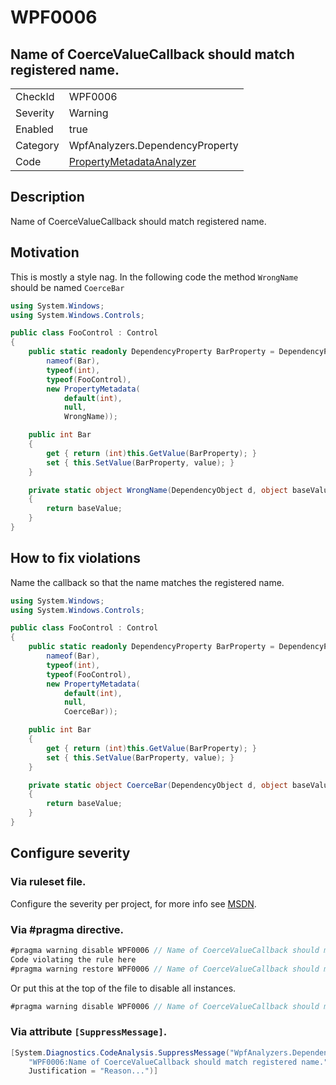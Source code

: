 # WPF0006
## Name of CoerceValueCallback should match registered name.

<!-- start generated table -->
<table>
  <tr>
    <td>CheckId</td>
    <td>WPF0006</td>
  </tr>
  <tr>
    <td>Severity</td>
    <td>Warning</td>
  </tr>
  <tr>
    <td>Enabled</td>
    <td>true</td>
  </tr>
  <tr>
    <td>Category</td>
    <td>WpfAnalyzers.DependencyProperty</td>
  </tr>
  <tr>
    <td>Code</td>
    <td><a href="https://github.com/DotNetAnalyzers/WpfAnalyzers/blob/master/WpfAnalyzers/NodeAnalyzers/PropertyMetadataAnalyzer.cs">PropertyMetadataAnalyzer</a></td>
  </tr>
</table>
<!-- end generated table -->

## Description

Name of CoerceValueCallback should match registered name.

## Motivation

This is mostly a style nag. In the following code the method `WrongName` should be named `CoerceBar`

```C#
using System.Windows;
using System.Windows.Controls;

public class FooControl : Control
{
    public static readonly DependencyProperty BarProperty = DependencyProperty.Register(
        nameof(Bar),
        typeof(int),
        typeof(FooControl),
        new PropertyMetadata(
            default(int), 
            null, 
            WrongName));

    public int Bar
    {
        get { return (int)this.GetValue(BarProperty); }
        set { this.SetValue(BarProperty, value); }
    }

    private static object WrongName(DependencyObject d, object baseValue)
    {
        return baseValue;
    }
}
```

## How to fix violations

Name the callback so that the name matches the registered name.

```C#
using System.Windows;
using System.Windows.Controls;

public class FooControl : Control
{
    public static readonly DependencyProperty BarProperty = DependencyProperty.Register(
        nameof(Bar),
        typeof(int),
        typeof(FooControl),
        new PropertyMetadata(
            default(int), 
            null, 
            CoerceBar));

    public int Bar
    {
        get { return (int)this.GetValue(BarProperty); }
        set { this.SetValue(BarProperty, value); }
    }

    private static object CoerceBar(DependencyObject d, object baseValue)
    {
        return baseValue;
    }
}
```

<!-- start generated config severity -->
## Configure severity

### Via ruleset file.

Configure the severity per project, for more info see [MSDN](https://msdn.microsoft.com/en-us/library/dd264949.aspx).

### Via #pragma directive.
```C#
#pragma warning disable WPF0006 // Name of CoerceValueCallback should match registered name.
Code violating the rule here
#pragma warning restore WPF0006 // Name of CoerceValueCallback should match registered name.
```

Or put this at the top of the file to disable all instances.
```C#
#pragma warning disable WPF0006 // Name of CoerceValueCallback should match registered name.
```

### Via attribute `[SuppressMessage]`.

```C#
[System.Diagnostics.CodeAnalysis.SuppressMessage("WpfAnalyzers.DependencyProperty", 
    "WPF0006:Name of CoerceValueCallback should match registered name.", 
    Justification = "Reason...")]
```
<!-- end generated config severity -->